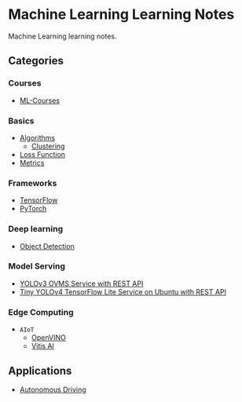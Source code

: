 # Machine Learning Learning Notes

Machine Learning learning notes.

## Categories

### Courses

- [ML-Courses](https://github.com/kaka-lin/ML-Courses)

### Basics

- [Algorithms](https://github.com/kaka-lin/ML-Notes/tree/master/Algorithms)
  - [Clustering](https://github.com/kaka-lin/ML-Notes/tree/master/Algorithms/clustering)
- [Loss Function](https://github.com/kaka-lin/ML-Notes/tree/master/Loss%20Function)
- [Metrics](https://github.com/kaka-lin/ML-Notes/tree/master/Metrics)

### Frameworks

- [TensorFlow](https://github.com/kaka-lin/ML-Notes/tree/master/TensorFlow)
- [PyTorch](https://github.com/kaka-lin/ML-Notes/tree/master/Pytorch)

### Deep learning

- [Object Detection](https://github.com/kaka-lin/ML-Notes/tree/master/Object%20Detection)

### Model Serving

- [YOLOv3 OVMS Service with REST API](https://github.com/kaka-lin/ML-Notes/tree/master/Model%20Serving/yolov3-ovms)
- [Tiny YOLOv4 TensorFlow Lite Service on Ubuntu with REST API](https://github.com/kaka-lin/ML-Notes/tree/master/Model%20Serving/yolov4-tiny-tflite)

### Edge Computing

- `AIoT`
    - [OpenVINO](https://github.com/kaka-lin/ML-Notes/tree/master/AIoT/OpenVINO)
    - [Vitis AI](https://github.com/kaka-lin/ML-Notes/tree/master/AIoT/Vitis-AI)

## Applications

- [Autonomous Driving](https://github.com/kaka-lin/autonomous-driving-notes)
